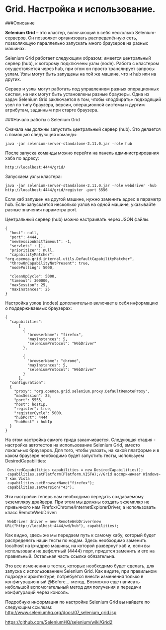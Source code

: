 # Grid. Настройка и использование.

###Описание

**Selenium Grid** – это кластер, включающий в себя несколько Selenium-серверов. Он позволяет организовать распределённую сеть, позволяющую параллельно запускать много браузеров на разных машинах.

Selenium Grid работает следующим образом: имеется центральный сервер (hub), к которому подключены узлы (node). Работа с кластером осуществляется через hub, при этом он просто транслирует запросы узлам. Узлы могут быть запущены на той же машине, что и hub или на других.

Сервер и узлы могут работать под управлением разных операционных систем, на них могут быть установлены разные браузеры. Одна из задач Selenium Grid заключается в том, чтобы «подбирать» подходящий узел по типу браузера, версии, операционной системы и дургим атрибутам, заданным при старте браузера.

###Начало работы с Selenium Grid

Сначала мы должны запустить центральный сервер (hub). Это делается с помощью следующей команды:

    java -jar selenium-server-standalone-2.11.0.jar -role hub

После запуска команды можно перейти на панель администрирования хаба по адресу:

    http://localhost:4444/grid/

Запускаем узлы кластера:

    java -jar selenium-server-standalone-2.11.0.jar -role webdriver -hub http://localhost:4444/grid/register -port 5556

Если хаб запущен на другой машине, нужно заменить адрес в параметр hub. Если запускается несколько узлов на одной машине, указывайте разные значения параметра port.

Центральный сервер (hub) можно настраивать через JSON файлы:

    {
      "host": null,
      "port": 4444,
      "newSessionWaitTimeout": -1,
      "servlets" : [],
      "prioritizer": null,
      "capabilityMatcher": "org.openqa.grid.internal.utils.DefaultCapabilityMatcher",
      "throwOnCapabilityNotPresent": true,
      "nodePolling": 5000,

      "cleanUpCycle": 5000,
      "timeout": 300000,
      "maxSession": 25,
      "maxInstances": 25
    }

Настройка узлов (nodes) дополнительно включает в себя информацию о поддерживаемых браузерах:

    {
      "capabilities":
          [
            {
              "browserName": "firefox",
              "maxInstances": 5,
              "seleniumProtocol": "WebDriver"
            },

            {
              "browserName": "chrome",
              "maxInstances": 5,
              "seleniumProtocol": "WebDriver"
            }
          ],
      "configuration":
      {
        "proxy": "org.openqa.grid.selenium.proxy.DefaultRemoteProxy",
        "maxSession": 25,
        "port": 5555,
        "host": hostIp,
        "register": true,
        "registerCycle": 5000,
        "hubPort": 4444
        "hubHost" : hubIp
      }
    }
    
На этом настройка самого грида заканчивается. Следующая стадия - настройка автотестов на использование Selenium Grid, вместо локальных браузеров. Для того, чтобы указать, на какой платформе и в каком браузере необходимо будет запустить тесты, используем DesiredCapabilities:
   
     DesiredCapabilities capabilities = new DesiredCapabilities();
     capabilities.setPlatform(Platform.VISTA);//Grid воспринимает Windows-7 как Vista
     capabilities.setBrowserName("firefox");
     capabilities.setVersion("43");
Эти настройки теперь нам необходимо передать создаваемому экземпляру драйвера. При этом мы должны создать экземпляр не привычного нам Firefox/Chrome/InternetExplorerDriver, а использовать класс RemoteWebDriver:
 
     WebDriver driver = new RemoteWebDriver(new URL("http://localhost:4444/wd/hub"), capabilities);
     
 Как видно, здесь же мы передаем путь к самому хабу, который будет распределять наши тесты по нодам. Здесь необходимо заменить localhost на ip-адрес машины, на которой развернут хаб и, если вы использовали не дефолтный (4444) порт, придется заменить и его на правильный. Остальная часть ссылки обязательна.
 
 Это все изменения в тестах, которые необходимо будет сделать, для запуска с использованием Selenium Grid. Как видите, при правильном подходе к архитектуре, потребуется внести изменения только в конфигурационный @Before...-метод. Возможно еще написать небольшой вспомогательный метод для получения и передачи конфигураций через консоль.
 
 Подробную информация по настройке Selenium Grid вы найдете по следующим ссылкам:
 http://www.seleniumhq.org/docs/07_selenium_grid.jsp
 
 https://github.com/SeleniumHQ/selenium/wiki/Grid2
 
